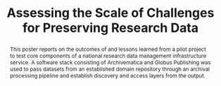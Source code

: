 ---
abstract: This poster reports on the outcomes of and lessons learned from a pilot
  project to test core components of a national research data management infrastructure
  service. A software stack consisting of Archivematica and Globus Publishing was
  used to pass datasets from an established domain repository through an archival
  processing pipeline and establish discovery and access layers from the output.
creators:
- Qasim, Umar
- Pruyne, Jim
- Knabl, Jason
- Hlady, Jason
- Chard, Kyle
- Ananthakrishnan, Rachana
- Humphrey, Chuck
- Huck, John
- Trimble, Leanne
- Garnett, Alex
- O'Neil, Dugan
- Cavanaugh, Sean
date: null
document_url: https://services.phaidra.univie.ac.at/api/object/o:429597/download
grand_parent: iPRES
institutions: []
keywords:
- research data
- preservation
- access
- archivematica
- globus publishing
landing_page_url: https://phaidra.univie.ac.at/o:429597
language: eng
layout: publication
license: CC BY 4.0 International
notes_url: null
parent: iPRES 2015
publication_type: poster
size: 436367
slides_url: null
source_name: iPRES
stream_url: null
title: Assessing the Scale of Challenges for Preserving Research Data
year: 2015
---